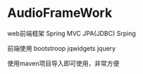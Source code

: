 # AudioFrameWork
web前端框架
Spring MVC
JPA(JDBC)
Srping

前端使用
bootstroop
jqwidgets
jquery


使用maven项目导入即可使用，非常方便
